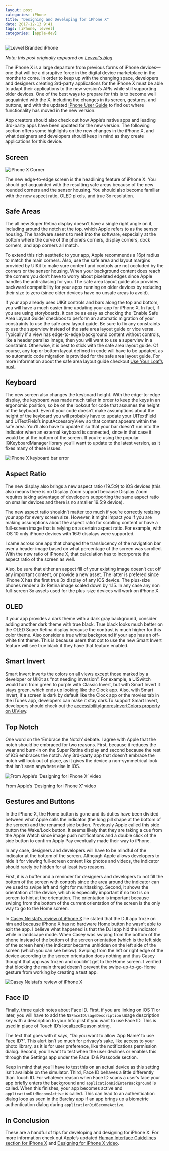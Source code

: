 ```yaml
---
layout: post
categories: iPhone
title: "Designing and Developing for iPhone X"
date: 2017-12-13 9:41
tags: [iPhone, levvel]
categories: [apple-dev]
---
```


![Levvel Branded iPhone](https://cdn.levvel.io/blog_content/Designing%20and%20Developing%20for%20iPhone%20X/Designing%20and%20Developing%20for%20iPhone%20X-c5SzfSJ4vf4uNKJjvDl2mhyK1fMlYpKu.jpeg)

_Note: this post originally appeared on [Levvel's blog](https://www.levvel.io/our-ideas/Designing-and-Developing-for-iPhone-X)_

The iPhone X is a large departure from previous forms of iPhone devices—one that will be a disruptive force in the digital device marketplace in the months to come\. In order to keep up with the changing space, developers and designers creating 3rd\-party applications for the iPhone X must be able to adapt their applications to the new version’s APIs while still supporting older devices\. One of the best ways to prepare for this is to become well acquainted with the X, including the changes in its screen, gestures, and buttons, and with the updated [iPhone User Guide](http://help.apple.com/iphone/11/#/) to find out where functionality has moved in the new version\. 

App creators should also check out how Apple’s native apps and leading 3rd\-party apps have been updated for the new version\. The following section offers some highlights on the new changes in the iPhone X, and what designers and developers should keep in mind as they create applications for this device\.

## Screen

![iPhone X Corner](https://cdn.levvel.io/blog_content/Designing%20and%20Developing%20for%20iPhone%20X/Designing%20and%20Developing%20for%20iPhone%20X-tTBb1vc4Zb7aBaOrm8ZmdBwZkgCcxHRo.png)

The new edge\-to\-edge screen is the headlining feature of iPhone X\. You should get acquainted with the resulting safe areas because of the new rounded corners and the sensor housing\. You should also become familiar with the new aspect ratio, OLED pixels, and true 3x resolution\.

## Safe Areas

The all new Super Retina display doesn’t have a single right angle on it, including around the notch at the top, which Apple refers to as the sensor housing\. The hardware seems to melt into the software, especially at the bottom where the curve of the phone’s corners, display corners, dock corners, and app corners all match\.

To extend this rich aesthetic to your app, Apple recommends a 16pt radius to match the main corners\. Also, use the safe area and layout margins provided by UIKit to make sure content and controls are not occluded by the corners or the sensor housing\. When your background content does reach the corners you don’t have to worry about pixelated edges since Apple handles the anti\-aliasing for you\. The safe area layout guide also provides backward compatibility for your apps running on older devices by reducing their size to zero \(since older devices have no unsafe areas to avoid\)\. 

If your app already uses UIKit controls and bars along the top and bottom, you will have a much easier time updating your app for iPhone X\. In fact, if you are using storyboards, it can be as easy as checking the ‘Enable Safe Area Layout Guide’ checkbox to perform an automatic migration of your constraints to use the safe area layout guide\. Be sure to fix any constraints to use the superview instead of the safe area layout guide or vice versa\. Typically if a view has edge\-to\-edge background content without controls, like a header parallax image, then you will want to use a superview in a constraint\. Otherwise, it is best to stick with the safe area layout guide\. Of course, any top or bottom layout defined in code will have to be updated, as no automatic code migration is provided for the safe area layout guide\. For more information about the safe area layout guide checkout [Use Your Loaf’s post](https://useyourloaf.com/blog/safe-area-layout-guide/)\.

## Keyboard

The new screen also changes the keyboard height\. With the edge\-to\-edge display, the keyboard was made much taller in order to keep the keys in an ergonomic position, so be on the lookout for code that assumes the height of the keyboard\. Even if your code doesn’t make assumptions about the height of the keyboard you will probably have to update your UITextField and UITextField’s inputAccessoryView so that content appears within the safe area\. You’ll also have to update it so that your bar doesn’t run into the indicator when an external keyboard is connected, since in that case it would be at the bottom of the screen\. If you’re using the popular IQKeyboardManager library you’ll want to update to the latest version, as it fixes many of these issues\.

![iPhone X keyboard bar error](https://cdn.levvel.io/blog_content/Designing%20and%20Developing%20for%20iPhone%20X/Designing%20and%20Developing%20for%20iPhone%20X-ueHdDpIkfUf1rAdOpYgLYDAHgJQppYjC.png)

## Aspect Ratio

The new display also brings a new aspect ratio \(19\.5:9\) to iOS devices \(this also means there is no Display Zoom support because Display Zoom requires taking advantage of developers supporting the same aspect ratio on smaller devices and there is no smaller 19\.5:9 device\)\. 

The new aspect ratio shouldn’t matter too much if you’re correctly resizing your app for every screen size\. However, it might impact you if you are making assumptions about the aspect ratio for scrolling content or have a full\-screen image that is relying on a certain aspect ratio\. For example, with iOS 10 only iPhone devices with 16:9 displays were supported\. 

I came across one app that changed the translucency of the navigation bar over a header image based on what percentage of the screen was scrolled\. With the new ratio of iPhone X, that calculation has to incorporate the aspect ratio of the screen as well\.

Also, be sure that either an aspect fill of your existing image doesn’t cut off any important content, or provide a new asset\. The latter is prefered since iPhone X has the first true 3x display of any iOS device\. The plus\-size phones render a 3x Retina image scaled down by 1\.15\. In any case any non full\-screen 3x assets used for the plus\-size devices will work on iPhone X\.

## OLED

If your app provides a dark theme with a dark gray background, consider adding another dark theme with true black\. True black looks much better on the OLED Super Retina display because the contrast is much higher for this color theme\. Also consider a true white background if your app has an off\-white tint theme\. This is because users that opt to use the new Smart Invert feature will see true black if they have that feature enabled\.

## Smart Invert

Smart Invert inverts the colors on all views except those marked by a developer or UIKit as “not needing inversion”\. For example, a UISwitch would turn from green to purple with Classic Invert, but with Smart Invert it stays green, which ends up looking like the Clock app\. Also, with Smart Invert, if a screen is dark by default like the Clock app or the movies tab in the iTunes app, developers can make it stay dark\.To support Smart Invert, developers should check out the [accessibilityIgnoresInvertColors property on UIView](https://developer.apple.com/documentation/uikit/uiview/2865843-accessibilityignoresinvertcolors)\.

## Top Notch

One word on the ‘Embrace the Notch’ debate\. I agree with Apple that the notch should be embraced for two reasons\. First, because it reduces the wear and burn\-in on the Super Retina display and second because the rest of iOS embraces the notch\. Any 3rd\-party app that doesn’t embrace the notch will look out of place, as it gives the device a non\-symmetrical look that isn’t seen anywhere else in iOS\.

![From Apple’s ‘Designing for iPhone X’ video](https://cdn.levvel.io/blog_content/Designing%20and%20Developing%20for%20iPhone%20X/Designing%20and%20Developing%20for%20iPhone%20X-eoU4aDJEhXNYf3JO9Y9D5EbU34HW73pX.jpeg)

From Apple’s ‘Designing for iPhone X’ video

## Gestures and Buttons

In the iPhone X, the Home button is gone and its duties have been divided between what Apple calls the indicator \(the long pill shape at the bottom of the screen\) and the renamed side button\. Previously Apple called this side button the Wake/Lock button\. It seems likely that they are taking a cue from the Apple Watch since image push notifications and a double click of the side button to confirm Apply Pay eventually made their way to iPhone\.

In any case, designers and developers will have to be mindful of the indicator at the bottom of the screen\. Although Apple allows developers to hide it for viewing full\-screen content like photos and videos, the indicator should rarely be hidden for at least two reasons\. 

First, it is a buffer and a reminder for designers and developers to not fill the bottom of the screen with controls since the area around the indicator can we used to swipe left and right for multitasking\. Second, it shows the orientation of the device, which is especially important if no text is on screen to hint at the orientation\. The orientation is important because swiping from the bottom of the current orientation of the screen is the only way to go to the Home screen\. 

In [Casey Neistat’s review of iPhone X](https://youtu.be/-7dTzc8kTOY?t=2m21s) he stated that the DJI app froze on him and because iPhone X has no hardware Home button he wasn’t able to exit the app\. I believe what happened is that the DJI app hid the indicator while in landscape mode\. When Casey was swiping from the bottom of the phone instead of the bottom of the screen orientation \(which is the left side of the screen here\) the indicator became unhidden on the left side of the screen \(which you can see below\)\. Swiping from the left or right edge of the device according to the screen orientation does nothing and thus Casey thought that app was frozen and couldn’t get to the Home screen\. I verified that blocking the main thread doesn’t prevent the swipe\-up\-to\-go\-Home gesture from working by creating a test app\.

![Casey Neistat’s review of iPhone X](https://cdn.levvel.io/blog_content/Designing%20and%20Developing%20for%20iPhone%20X/Designing%20and%20Developing%20for%20iPhone%20X-jLEBAmtSSLZ7uBcYwpbskg2vkO0cVK7i.png)

## Face ID

Finally, three quick notes about Face ID\. First, if you are linking on iOS 11 or later, you will have to add the `NSFaceIDUsageDescription` usage description key with a description to your Info\.plist if you want to use Face ID\. This is used in place of Touch ID’s localizedReason string\. 

The text that goes with it says, “Do you want to allow ‘App Name’ to use Face ID?”\. This alert isn’t so much for privacy’s sake, like access to your photo library, as it is for user preference, like the notifications permission dialog\. Second, you’ll want to test when the user declines or enables this through the Settings app under the Face ID & Passcode section\. 

Keep in mind that you’ll have to test this on an actual device as this setting isn’t available on the simulator\. Third, Face ID behaves a little differently than Touch ID\. For whatever reason when Face ID scans a user’s face your app briefly enters the background and `applicationDidEnterBackground` is called\. When this finishes, your app becomes active and `applicationDidBecomeActive` is called\. This can lead to an authentication dialog loop as seen in the Barclay app if an app brings up a biometric authentication dialog during `applicationDidBecomeActive`\.

## In Conclusion

These are a handful of tips for developing and designing for iPhone X\. For more information check out Apple’s updated [Human Interface Guidelines section for iPhone X](https://developer.apple.com/ios/human-interface-guidelines/overview/iphone-x/) and [Designing for iPhone X video](https://developer.apple.com/videos/play/fall2017/801/).
